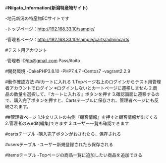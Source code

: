 #**Niigata_Information(新潟特産物サイト)**

-地元新潟の特産物ECサイトです

-トップページ：http://192.168.33.10/sample/  

-管理者ページ：http://192.168.33.10/sample/carts/admincarts

#テスト用アカウント

-管理者
ID/ito@gmail.com
Pass/itoito

#開発環境
-CakePHP3.8.10
-PHP7.4.7
-Centos7
-vagrant2.2.9
  
#動作確認方法
##カートに入れる
1.Topページ右上のログインからテスト用管理者アカウントでログイン
※ログインしないとカートページに遷移しません
2.商品の数量を選択して、『カートに入れる』ボタンを押す
3.確認画面に遷移するので、購入完了ボタンを押すと、Cartsテーブルに保存され、管理者ページにも反映されます。

##管理者ページ
1.注文リストの右側『顧客情報』を押すと顧客情報が出てくる
2.管理者のみedit(編集)できます
3.ユーザー一覧も確認できます

#cartsテーブル
-購入完了ボタンがおされたら、保存される

#usersテーブル
-ユーザー新規登録されたら保存される

#itemsテーブル
-Topページの商品一覧に追加したい商品を追加できる
